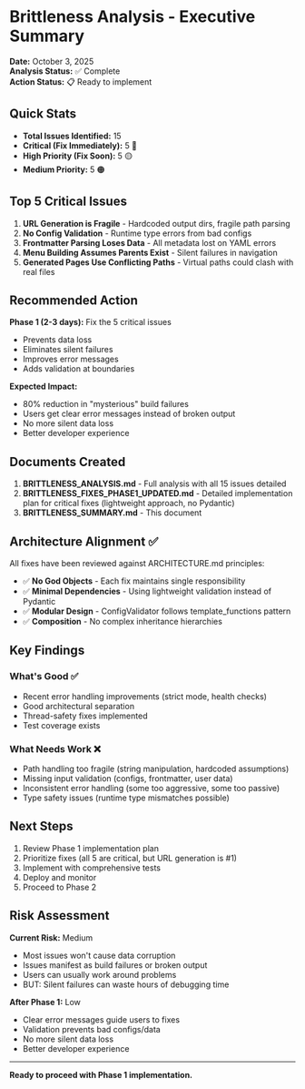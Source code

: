 # Brittleness Analysis - Executive Summary

**Date:** October 3, 2025  
**Analysis Status:** ✅ Complete  
**Action Status:** 📋 Ready to implement

## Quick Stats

- **Total Issues Identified:** 15
- **Critical (Fix Immediately):** 5 🔴
- **High Priority (Fix Soon):** 5 🟡  
- **Medium Priority:** 5 🟠

## Top 5 Critical Issues

1. **URL Generation is Fragile** - Hardcoded output dirs, fragile path parsing
2. **No Config Validation** - Runtime type errors from bad configs
3. **Frontmatter Parsing Loses Data** - All metadata lost on YAML errors
4. **Menu Building Assumes Parents Exist** - Silent failures in navigation
5. **Generated Pages Use Conflicting Paths** - Virtual paths could clash with real files

## Recommended Action

**Phase 1 (2-3 days):** Fix the 5 critical issues
- Prevents data loss
- Eliminates silent failures  
- Improves error messages
- Adds validation at boundaries

**Expected Impact:**
- 80% reduction in "mysterious" build failures
- Users get clear error messages instead of broken output
- No more silent data loss
- Better developer experience

## Documents Created

1. **BRITTLENESS_ANALYSIS.md** - Full analysis with all 15 issues detailed
2. **BRITTLENESS_FIXES_PHASE1_UPDATED.md** - Detailed implementation plan for critical fixes (lightweight approach, no Pydantic)
3. **BRITTLENESS_SUMMARY.md** - This document

## Architecture Alignment ✅

All fixes have been reviewed against ARCHITECTURE.md principles:
- ✅ **No God Objects** - Each fix maintains single responsibility
- ✅ **Minimal Dependencies** - Using lightweight validation instead of Pydantic
- ✅ **Modular Design** - ConfigValidator follows template_functions pattern
- ✅ **Composition** - No complex inheritance hierarchies

## Key Findings

### What's Good ✅
- Recent error handling improvements (strict mode, health checks)
- Good architectural separation
- Thread-safety fixes implemented
- Test coverage exists

### What Needs Work ❌
- Path handling too fragile (string manipulation, hardcoded assumptions)
- Missing input validation (configs, frontmatter, user data)
- Inconsistent error handling (some too aggressive, some too passive)
- Type safety issues (runtime type mismatches possible)

## Next Steps

1. Review Phase 1 implementation plan
2. Prioritize fixes (all 5 are critical, but URL generation is #1)
3. Implement with comprehensive tests
4. Deploy and monitor
5. Proceed to Phase 2

## Risk Assessment

**Current Risk:** Medium
- Most issues won't cause data corruption
- Issues manifest as build failures or broken output
- Users can usually work around problems
- BUT: Silent failures can waste hours of debugging time

**After Phase 1:** Low  
- Clear error messages guide users to fixes
- Validation prevents bad configs/data
- No more silent data loss
- Better developer experience

---

**Ready to proceed with Phase 1 implementation.**

